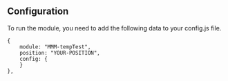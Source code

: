 ## Configuration
To run the module, you need to add the following data to your config.js file.

```
{
    module: "MMM-tempTest",
    position: "YOUR-POSITION",
    config: {
    }
}, 
```
